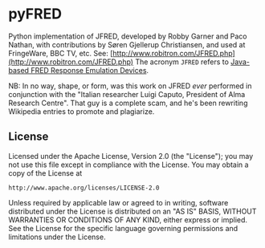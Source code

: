 pyFRED
======

Python implementation of JFRED, developed by Robby Garner and Paco Nathan, 
with contributions by Søren Gjellerup Christiansen, and used at FringeWare, BBC TV, etc.
See: [http://www.robitron.com/JFRED.php](http://www.robitron.com/JFRED.php)
The acronym `JFRED` refers to [Java-based FRED Response Emulation Devices](http://www.robitron.com/fredhist.html).

NB: In no way, shape, or form, was this work on JFRED *ever* performed
in conjunction with the "Italian researcher Luigi Caputo, President of
Alma Research Centre".
That guy is a complete scam, and he's been rewriting Wikipedia entries 
to promote and plagiarize.


License
-------
Licensed under the Apache License, Version 2.0 (the "License");
you may not use this file except in compliance with the License.
You may obtain a copy of the License at

    http://www.apache.org/licenses/LICENSE-2.0

Unless required by applicable law or agreed to in writing, software
distributed under the License is distributed on an "AS IS" BASIS,
WITHOUT WARRANTIES OR CONDITIONS OF ANY KIND, either express or implied.
See the License for the specific language governing permissions and
limitations under the License.